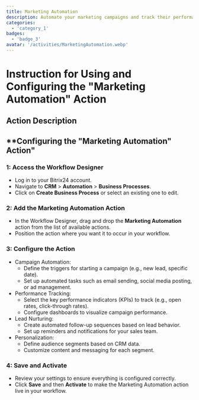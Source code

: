 ```yaml
---
title: Marketing Automation
description: Automate your marketing campaigns and track their performance.
categories: 
  - 'category_1'
badges: 
  - 'badge_3'
avatar: '/activities/MarketingAutomation.webp'
---
```

# Instruction for Using and Configuring the "Marketing Automation" Action

## Action Description

## **Configuring the "Marketing Automation" Action"

### 1: Access the Workflow Designer
- Log in to your Bitrix24 account.
- Navigate to **CRM** > **Automation** > **Business Processes**.
- Click on **Create Business Process** or select an existing one to edit.

### 2: Add the Marketing Automation Action
- In the Workflow Designer, drag and drop the **Marketing Automation** action from the list of available actions.
- Position the action where you want it to occur in your workflow.

### 3: Configure the Action
- Campaign Automation:
  - Define the triggers for starting a campaign (e.g., new lead, specific date).
  - Set up automated tasks such as email sending, social media posting, or ad management.
- Performance Tracking:
  - Select the key performance indicators (KPIs) to track (e.g., open rates, click-through rates).
  - Configure dashboards to visualize campaign performance.
- Lead Nurturing:
  - Create automated follow-up sequences based on lead behavior.
  - Set up reminders and notifications for your sales team.
- Personalization:
  - Define audience segments based on CRM data.
  - Customize content and messaging for each segment.

### 4: Save and Activate
- Review your settings to ensure everything is configured correctly.
- Click **Save** and then **Activate** to make the Marketing Automation action live in your workflow.
